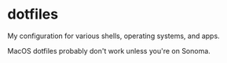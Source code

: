 # dotfiles
My configuration for various shells, operating systems, and apps.

MacOS dotfiles probably don't work unless you're on Sonoma.
